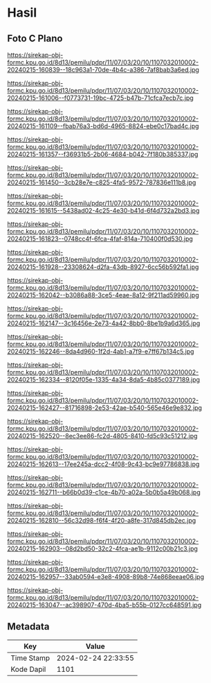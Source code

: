 # Hasil

## Foto C Plano

https://sirekap-obj-formc.kpu.go.id/8d13/pemilu/pdpr/11/07/03/20/10/1107032010002-20240215-160839--18c963a1-70de-4b4c-a386-7af8bab3a6ed.jpg

https://sirekap-obj-formc.kpu.go.id/8d13/pemilu/pdpr/11/07/03/20/10/1107032010002-20240215-161006--f0773731-19bc-4725-b47b-71cfca7ecb7c.jpg

https://sirekap-obj-formc.kpu.go.id/8d13/pemilu/pdpr/11/07/03/20/10/1107032010002-20240215-161109--fbab76a3-bd6d-4965-8824-ebe0c17bad4c.jpg

https://sirekap-obj-formc.kpu.go.id/8d13/pemilu/pdpr/11/07/03/20/10/1107032010002-20240215-161357--f36931b5-2b06-4684-b042-7f180b385337.jpg

https://sirekap-obj-formc.kpu.go.id/8d13/pemilu/pdpr/11/07/03/20/10/1107032010002-20240215-161450--3cb28e7e-c825-4fa5-9572-787836e111b8.jpg

https://sirekap-obj-formc.kpu.go.id/8d13/pemilu/pdpr/11/07/03/20/10/1107032010002-20240215-161615--5438ad02-4c25-4e30-b41d-6f4d732a2bd3.jpg

https://sirekap-obj-formc.kpu.go.id/8d13/pemilu/pdpr/11/07/03/20/10/1107032010002-20240215-161823--0748cc4f-6fca-4faf-814a-710400f0d530.jpg

https://sirekap-obj-formc.kpu.go.id/8d13/pemilu/pdpr/11/07/03/20/10/1107032010002-20240215-161928--23308624-d2fa-43db-8927-6cc56b592fa1.jpg

https://sirekap-obj-formc.kpu.go.id/8d13/pemilu/pdpr/11/07/03/20/10/1107032010002-20240215-162042--b3086a88-3ce5-4eae-8a12-9f211ad59960.jpg

https://sirekap-obj-formc.kpu.go.id/8d13/pemilu/pdpr/11/07/03/20/10/1107032010002-20240215-162147--3c16456e-2e73-4a42-8bb0-8be1b9a6d365.jpg

https://sirekap-obj-formc.kpu.go.id/8d13/pemilu/pdpr/11/07/03/20/10/1107032010002-20240215-162246--8da4d960-1f2d-4ab1-a7f9-e7ff67b134c5.jpg

https://sirekap-obj-formc.kpu.go.id/8d13/pemilu/pdpr/11/07/03/20/10/1107032010002-20240215-162334--8120f05e-1335-4a34-8da5-4b85c0377189.jpg

https://sirekap-obj-formc.kpu.go.id/8d13/pemilu/pdpr/11/07/03/20/10/1107032010002-20240215-162427--81716898-2e53-42ae-b540-565e46e9e832.jpg

https://sirekap-obj-formc.kpu.go.id/8d13/pemilu/pdpr/11/07/03/20/10/1107032010002-20240215-162520--8ec3ee86-fc2d-4805-8410-fd5c93c51212.jpg

https://sirekap-obj-formc.kpu.go.id/8d13/pemilu/pdpr/11/07/03/20/10/1107032010002-20240215-162613--17ee245a-dcc2-4f08-9c43-bc9e97786838.jpg

https://sirekap-obj-formc.kpu.go.id/8d13/pemilu/pdpr/11/07/03/20/10/1107032010002-20240215-162711--b66b0d39-c1ce-4b70-a02a-5b0b5a49b068.jpg

https://sirekap-obj-formc.kpu.go.id/8d13/pemilu/pdpr/11/07/03/20/10/1107032010002-20240215-162810--56c32d98-f6f4-4f20-a8fe-317d845db2ec.jpg

https://sirekap-obj-formc.kpu.go.id/8d13/pemilu/pdpr/11/07/03/20/10/1107032010002-20240215-162903--08d2bd50-32c2-4fca-ae1b-9112c00b21c3.jpg

https://sirekap-obj-formc.kpu.go.id/8d13/pemilu/pdpr/11/07/03/20/10/1107032010002-20240215-162957--33ab0594-e3e8-4908-89b8-74e868eeae06.jpg

https://sirekap-obj-formc.kpu.go.id/8d13/pemilu/pdpr/11/07/03/20/10/1107032010002-20240215-163047--ac398907-470d-4ba5-b55b-0127cc648591.jpg


## Metadata

| Key        | Value               |
| ---------- | ------------------- |
| Time Stamp | 2024-02-24 22:33:55 |
| Kode Dapil | 1101                |



